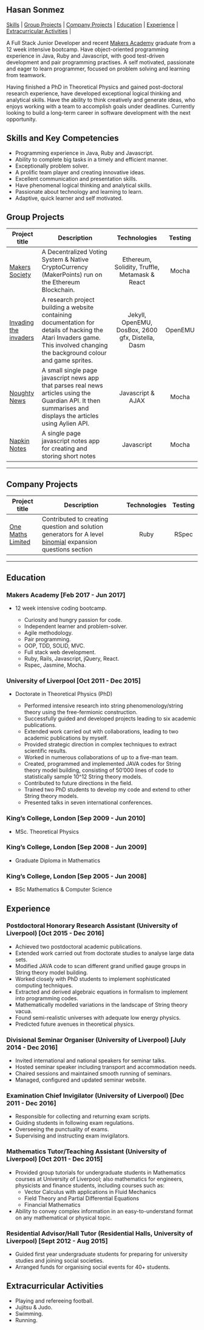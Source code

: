 ## Hasan Sonmez

[Skills](#skills) | [Group Projects](#projects) | [Company Projects](#projects2) | [Education](#education) | [Experience](#experience) | [Extracurricular Activities](#activities) |  

A Full Stack Junior Developer and recent [Makers Academy](http://www.makersacademy.com/) graduate from a 12 week intensive bootcamp. Have object-oriented programming experience in Java, Ruby and Javascript, with good test-driven development and pair programming practises. A self motivated, passionate and eager to learn programmer, focused on problem solving and learning from teamwork.

Having finished a PhD in Theoretical Physics and gained post-doctoral research experience, have developed exceptional logical thinking and analytical skills. Have the ability to think creatively and generate ideas, who enjoys working with a team to accomplish goals under deadlines. Currently looking to build a long-term career in software development with the next opportunity.

## <a name="skills">Skills and Key Competencies</a>

- Programming experience in Java, Ruby and Javascript.
- Ability to complete big tasks in a timely and efficient manner.
- Exceptionally problem solver.
- A prolific team player and creating innovative ideas.
- Excellent communication and presentation skills.
- Have phenomenal logical thinking and analytical skills.
- Passionate about technology and learning to learn.
- Adaptive, quick learner and self motivated.

## <a name="projects">Group Projects</a>
Project title  | Description | Technologies | Testing
------------- | ------------------------------	| :-------------: | :-------------: |
[Makers Society](https://github.com/UltimateCoder00/Makers-Society) | A Decentralized Voting System & Native CryptoCurrency (MakerPoints) run on the Ethereum Blockchain. | Ethereum, Solidity, Truffle, Metamask & React | Mocha
[Invading the invaders](https://github.com/gekographe/invading_invaders) | A research project building a website containing documentation for details of hacking the Atari Invaders game. This involved changing the background colour and game sprites. | Jekyll, OpenEMU, DosBox, 2600 gfx, Distella, Dasm | OpenEMU
[Noughty News](https://github.com/whatsrupp/noughty-news) | A small single page javascript news app that parses real news articles using the Guardian API. It then summarises and displays the articles using Aylien API. | Javascript & AJAX | Mocha
[Napkin Notes](https://github.com/whatsrupp/napkin-notes) | A single page javascript notes app for creating and storing short notes | Javascript | Mocha
***

## <a name="projects2">Company Projects</a>
Project title  | Description | Technologies | Testing
------------- | ------------------------------	| :-------------: | :-------------: |
[One Maths Limited](https://github.com/chn-challenger/project_maths) | Contributed to creating question and solution generators for A level [binomial](https://www.onemathsquestions.com/) expansion questions section | Ruby | RSpec
***

## <a name="education">Education</a>

### Makers Academy [Feb 2017 - Jun 2017]
- 12 week intensive coding bootcamp.

  * Curiosity and hungry passion for code.
  * Independent learner and problem-solver.
  * Agile methodology.
  * Pair programming.
  * OOP, TDD, SOLID, MVC.
  * Full stack web development.
  * Ruby, Rails, Javascript, jQuery, React.
  * Rspec, Jasmine, Mocha.

### University of Liverpool [Oct 2011 - Dec 2015]
- Doctorate in Theoretical Physics (PhD)

  *	Performed intensive research into string phenomenology/string theory using the free-fermionic construction.
  *	Successfully guided and developed projects leading to six academic publications.
  *	Extended work carried out with collaborations, leading to two academic publications by myself.
  *	Provided strategic direction in complex techniques to extract scientific results.
  *	Worked in numerous collaborations of up to a five-man team.
  *	Created, programmed and implemented JAVA codes for String theory model building, consisting of 50’000 lines of code to statistically sample 10^12 String theory models.
  *	Contributed to future directions in the field.
  *	Trained two PhD students to develop my code and extend to other String theory models.
  *	Presented talks in seven international conferences.

### King’s College, London [Sep 2009 - Jun 2010]		
- MSc. Theoretical Physics

### King’s College, London [Sep 2008 - Jun 2009]
- Graduate Diploma in Mathematics

### King’s College, London [Sep 2005 - Jun 2008]
- BSc Mathematics & Computer Science

## <a name="experience">Experience</a>

### Postdoctoral Honorary Research Assistant (University of Liverpool) [Oct 2015 - Dec 2016]
  * Achieved two postdoctoral academic publications.
  * Extended work carried out from doctorate studies to analyse large data sets.
  * Modified JAVA code to scan different grand unified gauge groups in String theory model building.
  * Worked closely with PhD students to implement sophisticated computing techniques.
  * Extracted and derived algebraic equations in formalism to implement into programming codes.
  * Mathematically modelled variations in the landscape of String theory vacua.
  * Found semi-realistic universes with adequate low energy physics.
  * Predicted future avenues in theoretical physics.


### Divisional Seminar Organiser (University of Liverpool) [July 2014 - Dec 2016]
  * Invited international and national speakers for seminar talks.
  * Hosted seminar speaker including transport and accommodation needs.
  * Chaired sessions and maintained smooth running of seminars.
  * Managed, configured and updated seminar website.

### Examination Chief Invigilator (University of Liverpool) [Dec 2011 - Dec 2016]
  * Responsible for collecting and returning exam scripts.
  * Guiding students in following exam regulations.
  * Overseeing the punctuality of exams.
  * Supervising and instructing exam invigilators.

### Mathematics Tutor/Teaching Assistant (University of Liverpool) [Oct 2011 - Dec 2015]
  * Provided group tutorials for undergraduate students in Mathematics courses at University of Liverpool; also mathematics for engineers, physicists and finance students, including courses such as:
    * Vector Calculus with applications in Fluid Mechanics
    * Field Theory and Partial Differential Equations
    * Financial Mathematics
  * Ability to convey complex information in an easy-to-understand format on any mathematical or physical topic.

### Residential Advisor/Hall Tutor (Residential Halls, University of Liverpool) [Sept 2012 - Aug 2015]
  * Guided first year undergraduate students for preparing for university studies and joining social societies.
  * Arranged funds for organising social events for 40+ students.

## <a name="activities">Extracurricular Activities</a>
- Playing and refereeing football.
- Jujitsu & Judo.
- Swimming.
- Running.
